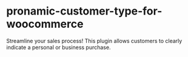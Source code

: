 # pronamic-customer-type-for-woocommerce
Streamline your sales process! This plugin allows customers to clearly indicate a personal or business purchase.
